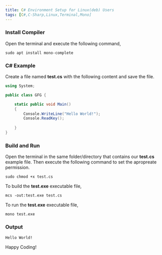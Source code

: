 ```yaml
---
title: C# Environment Setup for Linux(deb) Users
tags: [C#,C-Sharp,Linux,Terminal,Mono]
---
```

### Install Compiler
Open the terminal and execute the following command,
```console
sudo apt install mono-complete
```

### C# Example
Create a file named **test.cs** with the following content and save the file.
```csharp
using System;

public class GFG {

	static public void Main()
	{
		Console.WriteLine("Hello World!");
		Console.ReadKey();
	
	}
}
```

### Build and Run
Open the terminal in the same folder/directory that contains our **test.cs** example file. Then execute the following command to set the apropreate permission.
```console
sudo chmod +x test.cs
```
To build the **test.exe** executable file,
```console
mcs -out:test.exe test.cs
```
To run the **test.exe** executable file,
```console
mono test.exe
```

### Output
```console
Hello World!
```

Happy Coding!
